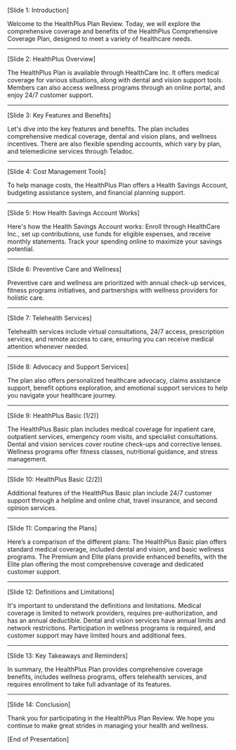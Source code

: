 [Slide 1: Introduction]

Welcome to the HealthPlus Plan Review. Today, we will explore the comprehensive coverage and benefits of the HealthPlus Comprehensive Coverage Plan, designed to meet a variety of healthcare needs.

---

[Slide 2: HealthPlus Overview]

The HealthPlus Plan is available through HealthCare Inc. It offers medical coverage for various situations, along with dental and vision support tools. Members can also access wellness programs through an online portal, and enjoy 24/7 customer support.

---

[Slide 3: Key Features and Benefits]

Let's dive into the key features and benefits. The plan includes comprehensive medical coverage, dental and vision plans, and wellness incentives. There are also flexible spending accounts, which vary by plan, and telemedicine services through Teladoc.

---

[Slide 4: Cost Management Tools]

To help manage costs, the HealthPlus Plan offers a Health Savings Account, budgeting assistance system, and financial planning support.

---

[Slide 5: How Health Savings Account Works]

Here's how the Health Savings Account works: Enroll through HealthCare Inc., set up contributions, use funds for eligible expenses, and receive monthly statements. Track your spending online to maximize your savings potential.

---

[Slide 6: Preventive Care and Wellness]

Preventive care and wellness are prioritized with annual check-up services, fitness programs initiatives, and partnerships with wellness providers for holistic care.

---

[Slide 7: Telehealth Services]

Telehealth services include virtual consultations, 24/7 access, prescription services, and remote access to care, ensuring you can receive medical attention whenever needed.

---

[Slide 8: Advocacy and Support Services]

The plan also offers personalized healthcare advocacy, claims assistance support, benefit options exploration, and emotional support services to help you navigate your healthcare journey.

---

[Slide 9: HealthPlus Basic (1/2)]

The HealthPlus Basic plan includes medical coverage for inpatient care, outpatient services, emergency room visits, and specialist consultations. Dental and vision services cover routine check-ups and corrective lenses. Wellness programs offer fitness classes, nutritional guidance, and stress management.

---

[Slide 10: HealthPlus Basic (2/2)]

Additional features of the HealthPlus Basic plan include 24/7 customer support through a helpline and online chat, travel insurance, and second opinion services.

---

[Slide 11: Comparing the Plans]

Here’s a comparison of the different plans: The HealthPlus Basic plan offers standard medical coverage, included dental and vision, and basic wellness programs. The Premium and Elite plans provide enhanced benefits, with the Elite plan offering the most comprehensive coverage and dedicated customer support.

---

[Slide 12: Definitions and Limitations]

It's important to understand the definitions and limitations. Medical coverage is limited to network providers, requires pre-authorization, and has an annual deductible. Dental and vision services have annual limits and network restrictions. Participation in wellness programs is required, and customer support may have limited hours and additional fees.

---

[Slide 13: Key Takeaways and Reminders]

In summary, the HealthPlus Plan provides comprehensive coverage benefits, includes wellness programs, offers telehealth services, and requires enrollment to take full advantage of its features.

---

[Slide 14: Conclusion]

Thank you for participating in the HealthPlus Plan Review. We hope you continue to make great strides in managing your health and wellness.

[End of Presentation]